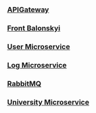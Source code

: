 ### [APIGateway](https://github.com/Nurkhan01/apigateway-balonskiy)
### [Front Balonskyi](https://github.com/Nurkhan01/front-balonskiy)
### [User Microservice](https://github.com/Nurkhan01/user-balonskiy)
### [Log Microservice](https://github.com/Nurkhan01/Log)
### [RabbitMQ](https://github.com/Nurkhan01/RabbitMq)
### [University Microservice](https://github.com/doszhvn/university_app)
